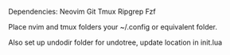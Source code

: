 Dependencies:
Neovim 
Git
Tmux
Ripgrep
Fzf

Place nvim and tmux folders your ~/.config or equivalent folder.

Also set up undodir folder for undotree, update location in init.lua
